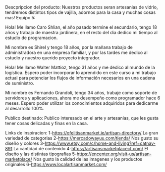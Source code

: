 

Descpripcion del producto: 
Nuestros productos seran artesanias de vidrio, tendremos distintos tipos de vajilla, adornos para la casa y muchas cosas mas! 
Equipo 5:

Hola! Me llamo Caro Shlian, el año pasado termine el secundario, tengo 18 años y trabajo de maestra jardinera, en el resto del dia dedico mi tiempo al estudio de programacion.

Mi nombre es Shirel y tengo 18 años, por la mañana trabajo de administradora en una empresa familiar, y por las tardes me dedico al estudio y nuestro querido proyecto integrador.

Hola! Me llamo Walter Mattioz, tengo 31 años y me dedico al mundo de la logística.
Espero poder incorporar lo aprendido en este curso a mi trabajo actual para potenciar los flujos de información necesarios en una cadena de suministro.

Mi nombre es Fernando Grandoli, tengo 34 años, trabaje como soporte de servidores y aplicaciones, ahora me desempeño como programador hace 6 meses. Espero poder utilizar los conocimientos adquiridos para dedicarme al desarrollo 100%.

Publico destinado: 
Publico interesado en el arte y artesanias, que les gusta tener cosas delicadas y finas en la casa.

Links de inspiracion:
1-https://ofelitisanmarket.ie/artisan-directory/ La gran variedad de categorias
2-https://mercadowayuu.com/tienda/  Nos gusto su diseño y colores
3-https://www.etsy.com/c/home-and-living?ref=catnav-891 La cantidad de contenido
4-https://artisansmarketplacect.com/ El diseño y las distintas tipografias
5-https://encenter.org/visit-us/artisan-marketplace/ Nos gusto la calidad de las imagenes y los productos originales
6-https://www.localartisanmarket.com/

